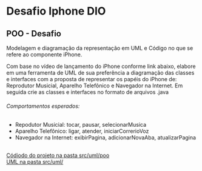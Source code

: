 # Desafio Iphone DIO

## POO - Desafio

Modelagem e diagramação da representação em UML e Código no que se refere ao componente iPhone.

Com base no vídeo de lançamento do iPhone conforme link abaixo, elabore em uma ferramenta de UML de sua preferência a diagramação das classes e interfaces com a proposta de representar os papéis do iPhone de: Reprodutor Musicial,  Aparelho Telefônico e Navegador na Internet. Em seguida crie as classes e interfaces no formato de arquivos .java

###### Comportamentos esperados:
* Repodutor Musicial: tocar, pausar, selecionarMusica
* Aparelho Telefônico: ligar, atender, iniciarCorrerioVoz
* Navegador na Internet: exibirPagina, adicionarNovaAba, atualizarPagina

## 
<a href="https://github.com/SamuelBLuna/dio-java-basico/tree/main/Intellij/aulas-intellij/src/uml/poo">Códiodo do projeto na pasta src/uml/poo</a>
</br>
<a href="https://github.com/SamuelBLuna/dio-java-basico/tree/main/Intellij/aulas-intellij/src/uml">UML na pasta src/uml/</a>